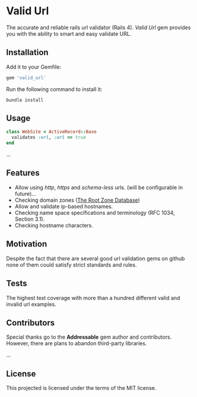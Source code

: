# Valid Url

The accurate and reliable rails url validator (Rails 4).
*Valid Url* gem provides you with the ability to smart and easy validate URL.

## Installation

Add it to your Gemfile:

```ruby
gem 'valid_url'
```

Run the following command to install it:

```console
bundle install
```

## Usage

```ruby
class WebSite < ActiveRecord::Base
  validates :url, :url => true
end
```
...
## Features

* Allow using *http*, *https* and *schema-less* urls. (will be configurable in future)...
* Checking domain zones ([The Root Zone Database](http://www.iana.org/domains/root/db))
* Allow and validate ip-based hostnames.
* Checking name space specifications and terminology (RFC 1034, Section 3.1).
* Checking hostname characters.

## Motivation

Despite the fact that there are several good url validation gems on github none of them could satisfy strict standards and rules.

## Tests

The highest test coverage with more than a hundred different valid and invalid url examples.

## Contributors

Special thanks go to the **Addressable** gem author and contributors.
However, there are plans to abandon third-party libraries.

...

## License

This projected is licensed under the terms of the MIT license.